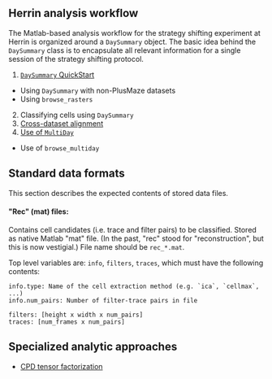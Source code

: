 ## Herrin analysis workflow

The Matlab-based analysis workflow for the strategy shifting experiment at Herrin is organized around a `DaySummary` object. The basic idea behind the `DaySummary` class is to encapsulate all relevant information for a single session of the strategy shifting protocol.

1. [`DaySummary` QuickStart](ds_quickstart.md)
  * Using `DaySummary` with non-PlusMaze datasets
  * Using `browse_rasters`
2. Classifying cells using `DaySummary`
3. [Cross-dataset alignment](alignment.md)
4. [Use of `MultiDay`](multiday.md)
  * Use of `browse_multiday`

## Standard data formats

This section describes the expected contents of stored data files.

#### "Rec" (mat) files:

Contains cell candidates (i.e. trace and filter pairs) to be classified. Stored as native Matlab "mat" file. (In the past, "rec" stood for "reconstruction", but this is now vestigial.) File name should be `rec_*.mat`.

Top level variables are: `info`, `filters`, `traces`, which must have the following contents:
```
info.type: Name of the cell extraction method (e.g. `ica`, `cellmax`, ...)
info.num_pairs: Number of filter-trace pairs in file

filters: [height x width x num_pairs]
traces: [num_frames x num_pairs]
```

## Specialized analytic approaches

- [CPD tensor factorization](tensor.md)
